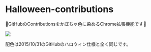 # Halloween-contributions
🎃GitHubのContributionsをかぼちゃ色に染めるChrome拡張機能です🎃

![](https://raw.githubusercontent.com/daiz713/Halloween-contributions/master/screenshot.png)

配色は2015/10/31のGitHubのハロウィン仕様と全く同じです。
